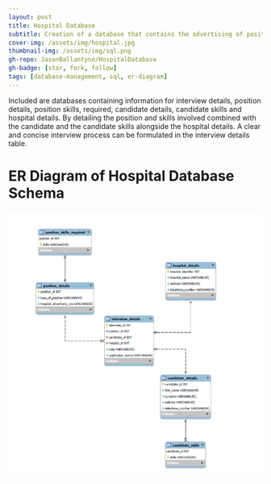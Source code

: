 ```yaml
---
layout: post
title: Hospital Database
subtitle: Creation of a database that contains the advertising of positions for Hospitals which require specific skills
cover-img: /assets/img/hospital.jpg
thumbnail-img: /assets/img/sql.png
gh-repo: JasonBallantyne/HospitalDatabase
gh-badge: [star, fork, follow]
tags: [database-management, sql, er-diagram]
---
```



Included are databases containing information for interview details, position details, position skills, required, candidate details, candidate skills and hospital details. 
By detailing the position and skills involved combined with the candidate and the candidate skills alongside the hospital details. 
A clear and concise interview process can be formulated in the interview details table.

# ER Diagram of Hospital Database Schema

![png](/assets/img/ERDiagramHospital.png)


